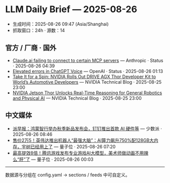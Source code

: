 # LLM Daily Brief — 2025-08-26

- 生成时间：2025-08-26 09:47 (Asia/Shanghai)
- 抓取窗口：24h · 源数：14


## 官方 / 厂商 · 国外

- [Claude.ai failing to connect to certain MCP servers](https://status.anthropic.com/incidents/34c8pmy9lb6b) — Anthropic · Status · 2025-08-26 04:39
- [Elevated errors in ChatGPT Voice](https://status.openai.com//incidents/01K3HDY7Y0Y5JY9CHRV6HEA12W) — OpenAI · Status · 2025-08-26 01:13
- [Take It for a Spin: NVIDIA Rolls Out DRIVE AGX Thor Developer Kit to World’s Automotive Developers](https://blogs.nvidia.com/blog/drive-agx-developer-kit-general-availability/) — NVIDIA Technical Blog · 2025-08-25 23:00
- [NVIDIA Jetson Thor Unlocks Real-Time Reasoning for General Robotics and Physical AI](https://blogs.nvidia.com/blog/jetson-thor-physical-ai-edge/) — NVIDIA Technical Blog · 2025-08-25 23:00


## 中文媒体

- [派早报：鸿蒙智行举办秋季新品发布会，钉钉推出首款 AI 硬件等](https://sspai.com/post/102095) — 少数派 · 2025-08-26 08:46
- [售价2万5！英伟达推出机器人“最强大脑”：AI算力飙升750%配128GB大内存，宇树已经用上了](https://www.qbitai.com/2025/08/325709.html) — 量子位 · 2025-08-26 07:20
- [最高提效8倍！腾讯游戏发布专业游戏AI大模型，美术师做动画不用辣么“肝”了](https://www.qbitai.com/2025/08/325680.html) — 量子位 · 2025-08-26 00:03

---
数据源与分组在 config.yaml → sections / feeds 中可自定义。